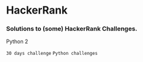 # HackerRank

### Solutions to (some) HackerRank Challenges.

Python 2

`30 days challenge`
`Python challenges`

